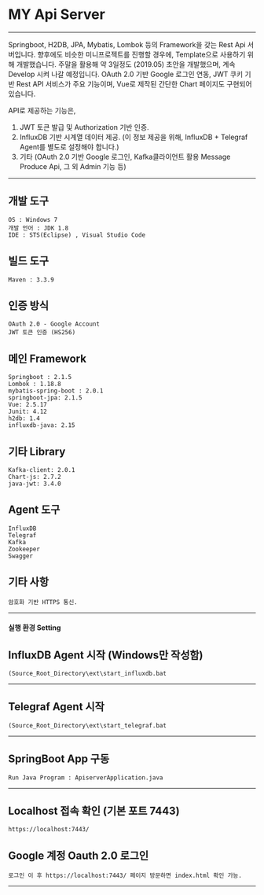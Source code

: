# MY Api Server 
----

Springboot, H2DB, JPA, Mybatis, Lombok 등의 Framework을 갖는 Rest Api 서버입니다. 
향후에도 비슷한 미니프로젝트를 진행할 경우에, Template으로 사용하기 위해 개발했습니다.
주말을 활용해 약 3일정도 (2019.05) 초안을 개발했으며, 계속 Develop 시켜 나갈 예정입니다.
OAuth 2.0 기반 Google 로그인 연동, JWT 쿠키 기반 Rest API 서비스가 주요 기능이며, Vue로 제작된 간단한 Chart 페이지도 구현되어 있습니다.

API로 제공하는 기능은, 
1. JWT 토큰 발급 및 Authorization 기반 인증.
2. InfluxDB 기반 시계열 데이터 제공. (이 정보 제공을 위해, InfluxDB + Telegraf Agent를 별도로 설정해야 합니다.)
3. 기타 (OAuth 2.0 기반 Google 로그인, Kafka클라이언트 활용 Message Produce Api, 그 외 Admin 기능 등)

----

## 개발 도구
```
OS : Windows 7
개발 언어 : JDK 1.8
IDE : STS(Eclipse) , Visual Studio Code
```


## 빌드 도구
```
Maven : 3.3.9
```


## 인증 방식
```
OAuth 2.0 - Google Account
JWT 토큰 인증 (HS256)
```


## 메인 Framework
```
Springboot : 2.1.5
Lombok : 1.18.8
mybatis-spring-boot : 2.0.1
springboot-jpa: 2.1.5
Vue: 2.5.17
Junit: 4.12
h2db: 1.4
influxdb-java: 2.15
```


## 기타 Library
```
Kafka-client: 2.0.1
Chart-js: 2.7.2
java-jwt: 3.4.0
```


## Agent 도구
```
InfluxDB
Telegraf
Kafka
Zookeeper
Swagger
```


## 기타 사항
```
암호화 기반 HTTPS 통신. 
```

----


#### 실행 환경 Setting

## InfluxDB Agent 시작 (Windows만 작성함)
```
(Source_Root_Directory\ext\start_influxdb.bat
```
----

## Telegraf Agent 시작 
```
(Source_Root_Directory\ext\start_telegraf.bat
```
----

## SpringBoot App 구동
```
Run Java Program : ApiserverApplication.java
```
----

## Localhost 접속 확인 (기본 포트 7443)
```
https://localhost:7443/
```

## Google 계정 Oauth 2.0 로그인
```
로그인 이 후 https://localhost:7443/ 페이지 방문하면 index.html 확인 가능.
```

----------
